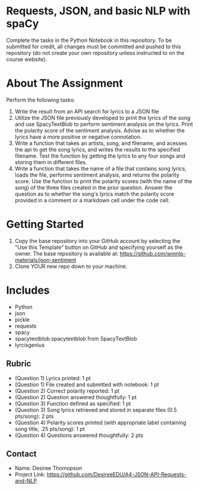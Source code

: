 # Requests, JSON, and basic NLP with spaCy

Complete the tasks in the Python Notebook in this repository.
To be submitted for credit, all changes must be committed and pushed to this repository (do not create your own repository unless instructed to on the course website).

# About The Assignment

Perform the following tasks:

1. Write the result from an API search for lyrics to a JSON file
2. Utilize the JSON file previously developed to print the lyrics of the song and use SpacyTextBlob to perform sentiment analysis on the lyrics. Print the polarity score of the sentiment analysis. Advise as to whether the lyrics have a more positive or negative connotation.
3. Write a function that takes an artists, song, and filename, and acesses the api to get the song lyrics, and writes the results to the specified filename. Test the function by getting the lyrics to any four songs and storing them in different files.
4. Write a function that takes the name of a file that contains song lyrics, loads the file, performs sentiment analysis, and returns the polarity score. Use the function to print the polarity scores (with the name of the song) of the three files created in the prior question. Answer the question as to whether the song's lyrics match the polarity score provided in a comment or a markdown cell under the code cell.

# Getting Started

1. Copy the base repository into your GitHub account by selecting the "Use this Template" button on GitHub and specifying yourself as the owner. The base repository is available at: https://github.com/wmnlp-materials/json-sentiment
2. Clone YOUR new repo down to your machine.

# Includes

- Python
- json
- pickle
- requests
- spacy
- spacytextblob.spacytextblob from SpacyTextBlob
- lyrcisgenius

## Rubric

- (Question 1) Lyrics printed: 1 pt
- (Question 1) File created and submitted with notebook: 1 pt
- (Question 2) Correct polarity reported: 1 pt
- (Question 2) Question answered thoughtfully: 1 pt
- (Question 3) Function defined as specified: 1 pt
- (Question 3) Song lyrics retrieved and stored in separate files (0.5 pts/song): 2 pts
- (Question 4) Polarity scores printed (with appropriate label containing song title, .25 pts/song): 1 pt
- (Question 4) Questions answered thoughtfully: 2 pts

## Contact

- Name: Desiree Thomopson
- Project Link: https://github.com/DesireeEDU/A4-JSON-API-Requests-and-NLP
